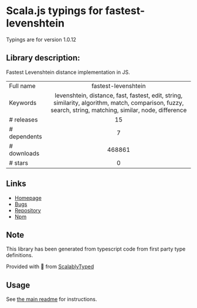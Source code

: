 
# Scala.js typings for fastest-levenshtein

Typings are for version 1.0.12

## Library description:
Fastest Levenshtein distance implementation in JS.

|                    |                 |
| ------------------ | :-------------: |
| Full name          | fastest-levenshtein |
| Keywords           | levenshtein, distance, fast, fastest, edit, string, similarity, algorithm, match, comparison, fuzzy, search, string, matching, similar, node, difference |
| # releases         | 15 |
| # dependents       | 7 |
| # downloads        | 468861 |
| # stars            | 0 |

## Links
- [Homepage](https://github.com/ka-weihe/fastest-levenshtein#README)
- [Bugs](https://github.com/ka-weihe/fastest-levenshtein/issues)
- [Repository](https://github.com/ka-weihe/fastest-levenshtein)
- [Npm](https://www.npmjs.com/package/fastest-levenshtein)
    


## Note
This library has been generated from typescript code from first party type definitions.

Provided with :purple_heart: from [ScalablyTyped](https://github.com/oyvindberg/ScalablyTyped)

## Usage
See [the main readme](../../readme.md) for instructions.


